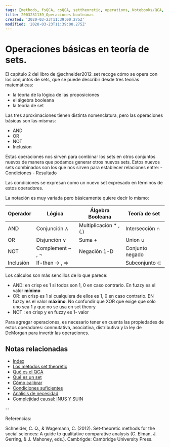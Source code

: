 ```yaml
---
tags: [methods, fsQCA, csQCA, settheoretic, operations, Notebooks/QCA, Notebooks/methods]
title: 2003231139_Operaciones booleanas
created: '2020-03-23T11:39:00.275Z'
modified: '2020-03-23T11:39:00.275Z'
---
```


# Operaciones básicas en teoría de sets.

El capítulo 2 del libro de @schneider2012_set recoge cómo se opera con los conjuntos de sets, que se puede describir desde tres teorías matemáticas:

- la teoría de la lógica de las proposiciones
- el álgebra booleana
- la teoría de set

Las tres aproximaciones tienen distinta nomenclatura, pero las operaciones básicas son las mismas:

- AND
- OR
- NOT
- Inclusion

Estas operaciones nos sirven para combinar los sets en otros conjuntos nuevos de manera que podamos generar otros nuevos sets.
Estos nuevos sets combinados son los que nos sirven para establecer relaciones entre:
    - Condiciones
    - Resultado

Las condiciones se expresan como un nuevo set expresado en términos de estos operadores.

La notación es muy variada pero básicamente quiere decir lo mismo:

|Operador  | Lógica          | Álgebra Booleana      | Teoría de set    |
|----------|-----------------|-----------------------|------------------|
| AND      |Conjunción ∧     | Multiplicación * , (.)| Intersección ∩   |
| OR       |Disjunción ∨     | Suma +                | Union  ∪         |
| NOT      |Complement ~ , ¬ | Negación 1-D          | Conjunto negado  |
|Inclusión |If-then → , ⇒    |                      | Subconjunto ⊂    |

Los cálculos son más sencillos de lo que parece:

- AND: en crisp es 1 si todos son 1, 0 en caso contrario. En fuzzy es el valor **mínimo**
- OR: en crisp es 1 si cualquiera de ellos es 1, 0 en caso contrario. EN fuzzy es el valor **máximo**. No confundir que XOR que exige que solo uno sea 1 y que no se usa en set theory
- NOT : en crisp y en fuzzy es 1- valor

Para agregar operaciones, es necesario tener en cuenta las propiedades de estos operadores: conmutativa, asociativa, distributiva y la ley de DeMorgan para invertir las operaciones.


## Notas relacionadas

- [Index](_2003101705_index.md)
- [Los métodos set theoretic](2003212003_set_theoretic_methods.md)
- [Qué es el QCA](2003212024_qca_descripcion.md)
- [Qué es un set](2003221713_setdefinition_qca.md)
- [Cómo calibrar](2003221733_calibracion_sets.md)
- [Condiciones suficientes](2003241628_analisissuficiencia_qca.md)
- [Análisis de necesidad](2003241901_condicionnecesidadqca.md)
- [Complejidad causal: INUS Y SUIN](2003250705_causalcomplexity.md)

--

Referencias:

Schneider, C. Q., & Wagemann, C. (2012). Set-theoretic methods for the social sciences: A guide to qualitative comparative analysis (C. Elman, J. Gerring, & J. Mahoney, eds.). Cambrigde: Cambridge University Press.




